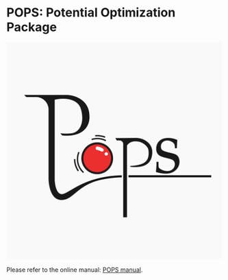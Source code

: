 # POPS: Potential Optimization Package
![Alt Text](https://github.com/rohskopf/pops/blob/main/pops-logo.png)

Please refer to the online manual: [POPS manual](https://pops.gatech.edu/doku.php?id=start).
